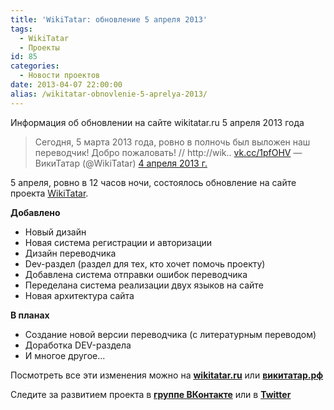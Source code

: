 ```yaml
---
title: 'WikiTatar: обновление 5 апреля 2013'
tags:
  - WikiTatar
  - Проекты
id: 85
categories:
  - Новости проектов
date: 2013-04-07 22:00:00
alias: /wikitatar-obnovlenie-5-aprelya-2013/
---
```


Информация об обновлении на сайте wikitatar.ru 5 апреля 2013 года <!--more-->

> Сегодня, 5 марта 2013 года, ровно в полночь был выложен наш переводчик! Добро пожаловать! // http://wik.. [vk.cc/1pfOHV](http://t.co/mdTlKSTJdB "http://vk.cc/1pfOHV")
> &mdash; ВикиТатар (@WikiTatar) [4 апреля 2013 г.](https://twitter.com/WikiTatar/status/319905047993524224)
<script async src="//platform.twitter.com/widgets.js" charset="utf-8"></script>

5 апреля, ровно в 12 часов ночи, состоялось обновление на сайте проекта [WikiTatar](http://wikitatar.ru). 

**Добавлено**

*   Новый дизайн
*   Новая система регистрации и авторизации
*   Дизайн переводчика
*   Dev-раздел (раздел для тех, кто хочет помочь проекту)
*   Добавлена система отправки ошибок переводчика
*   Переделана система реализации двух языков на сайте
*   Новая архитектура сайта

**В планах**

*   Создание новой версии переводчика (с литературным переводом)
*   Доработка DEV-раздела
*   И многое другое...

Посмотреть все эти изменения можно на **[wikitatar.ru](http://wikitatar.ru)** или **[викитатар.рф](http://викитатар.рф)**

Следите за развитием проекта в **[группе ВКонтакте](http://vk.com/wikitatar "vk.com/wikitatar")** или в <strong>[Twitter](http://twitter.com/wikitatar "@wikitatar")